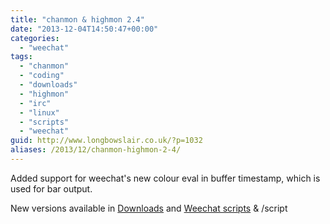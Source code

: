 ```yaml
---
title: "chanmon & highmon 2.4"
date: "2013-12-04T14:50:47+00:00"
categories: 
  - "weechat"
tags: 
  - "chanmon"
  - "coding"
  - "downloads"
  - "highmon"
  - "irc"
  - "linux"
  - "scripts"
  - "weechat"
guid: http://www.longbowslair.co.uk/?p=1032
aliases: /2013/12/chanmon-highmon-2-4/
---
```


Added support for weechat's new colour eval in buffer timestamp, which is used for bar output.

New versions available in [Downloads](/downloads/) and [Weechat scripts](http://www.weechat.org/scripts/) & /script
